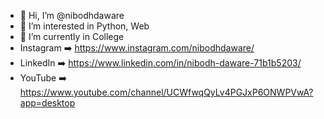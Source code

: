 - 👋 Hi, I’m @nibodhdaware
- 👀 I’m interested in Python, Web
- 🌱 I’m currently in College
- Instagram ➡️ https://www.instagram.com/nibodhdaware/
- LinkedIn ➡️ https://www.linkedin.com/in/nibodh-daware-71b1b5203/
- YouTube ➡️ https://www.youtube.com/channel/UCWfwqQyLv4PGJxP6ONWPVwA?app=desktop
